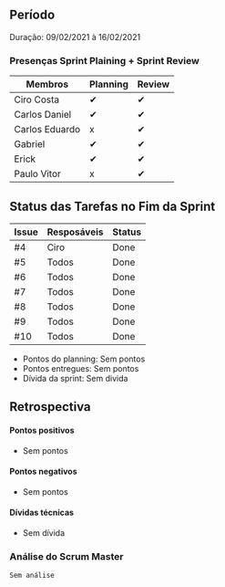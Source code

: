 ## Período
Duração: 09/02/2021 à 16/02/2021

### Presenças Sprint Plaining + Sprint Review
| Membros  |  Planning  |Review  |
| ------------------- | ------------------- |------------------- |
|  Ciro Costa |   ✔  |   ✔  |
|  Carlos Daniel |  ✔  |  ✔  |
|  Carlos Eduardo | x |  ✔  |
|  Gabriel |  ✔  |  ✔  |
|  Erick |  ✔  |  ✔  |
|  Paulo Vitor |  x  |  ✔  |

## Status das Tarefas no Fim da Sprint
| **Issue** | **Resposáveis** | **Status** |
|--|--|--|
|  #4  | Ciro | Done  |
|  #5  | Todos  | Done  |
|  #6  | Todos  | Done  |
|  #7  | Todos  | Done  |
|  #8  | Todos  | Done  |
|  #9  | Todos  | Done  |
|  #10  | Todos  | Done  |

- Pontos do planning:  Sem pontos
- Pontos entregues: Sem pontos
- Dívida da sprint: Sem divida

## Retrospectiva
#### Pontos positivos
-   Sem pontos

#### Pontos negativos
-   Sem pontos

#### Dívidas técnicas
- Sem dívida

### Análise do Scrum Master
    Sem análise